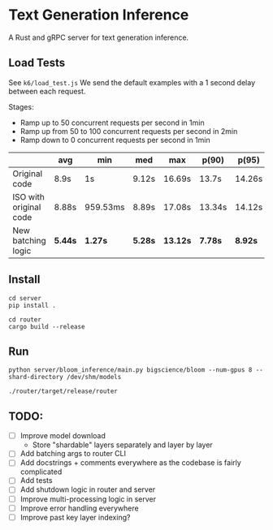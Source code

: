 # Text Generation Inference

A Rust and gRPC server for text generation inference.

## Load Tests

See `k6/load_test.js`
We send the default examples with a 1 second delay between each request.

Stages: 
- Ramp up to 50 concurrent requests per second in 1min
- Ramp up from 50 to 100 concurrent requests per second in 2min
- Ramp down to 0 concurrent requests per second in 1min


|                        | avg       | min       | med       | max        | p(90)     | p(95)     | RPS      |
|------------------------|-----------|-----------|-----------|------------|-----------|-----------|----------|
| Original code          | 8.9s      | 1s        | 9.12s     | 16.69s     | 13.7s     | 14.26s    | 5.9      |
| ISO with original code | 8.88s     | 959.53ms  | 8.89s     | 17.08s     | 13.34s    | 14.12s    | 5.94     |
| New batching logic     | **5.44s** | **1.27s** | **5.28s** | **13.12s** | **7.78s** | **8.92s** | **9.08** |

## Install

```shell
cd server
pip install .
```

```
cd router
cargo build --release
```

## Run

```shell
python server/bloom_inference/main.py bigscience/bloom --num-gpus 8 --shard-directory /dev/shm/models
```

```shell
./router/target/release/router
```

## TODO:

- [ ] Improve model download
  - Store "shardable" layers separately and layer by layer
- [ ] Add batching args to router CLI 
- [ ] Add docstrings + comments everywhere as the codebase is fairly complicated
- [ ] Add tests
- [ ] Add shutdown logic in router and server
- [ ] Improve multi-processing logic in server
- [ ] Improve error handling everywhere
- [ ] Improve past key layer indexing?